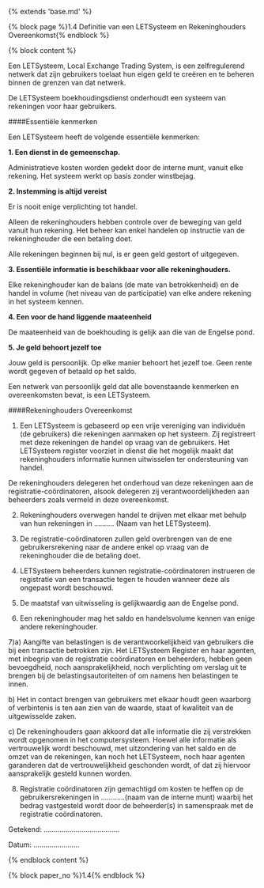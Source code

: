 {% extends 'base.md' %}

{% block page %}1.4 Definitie van een LETSysteem en Rekeninghouders Overeenkomst{% endblock %}

{% block content %}

Een LETSysteem, Local Exchange Trading System, is een zelfregulerend
netwerk dat zijn gebruikers toelaat hun eigen geld te creëren en te
beheren binnen de grenzen van dat netwerk.

De LETSysteem boekhoudingsdienst onderhoudt een systeem van rekeningen voor
haar gebruikers.

####Essentiële kenmerken

Een LETSysteem heeft de volgende essentiële kenmerken:

**1. Een dienst in de gemeenschap.**

Administratieve kosten worden gedekt door de interne munt, vanuit elke rekening.
Het systeem werkt op basis zonder winstbejag.

**2. Instemming is altijd vereist**

Er is nooit enige verplichting tot handel.

Alleen de rekeninghouders hebben controle over de beweging van geld vanuit hun rekening.
Het beheer kan enkel handelen op instructie van de rekeninghouder die een betaling doet.

Alle rekeningen beginnen bij nul, is er geen geld gestort of uitgegeven.

**3. Essentiële informatie is beschikbaar voor alle rekeninghouders.**

Elke rekeninghouder kan de balans (de mate van betrokkenheid) en de handel
in volume (het niveau van de participatie) van elke andere rekening in het
systeem kennen.

**4. Een voor de hand liggende maateenheid**

De maateenheid van de boekhouding is gelijk aan die van de Engelse pond.

**5. Je geld behoort jezelf toe**

Jouw geld is persoonlijk. Op elke manier behoort het jezelf toe. Geen rente
wordt gegeven of betaald op het saldo.

Een netwerk van persoonlijk geld dat alle bovenstaande kenmerken en overeenkomsten
bevat, is een LETSysteem.

####Rekeninghouders Overeenkomst

1) Een LETSysteem is gebaseerd op een vrije vereniging van individuën (de gebruikers)
die rekeningen aanmaken op het systeem. Zij registreert met deze rekeningen de handel
op vraag van de gebruikers. Het LETSysteem register voorziet in dienst 
die het mogelijk maakt dat rekeninghouders informatie kunnen uitwisselen ter ondersteuning
van handel. 

De rekeninghouders delegeren het onderhoud van deze rekeningen aan de registratie-coördinatoren,
alsook delegeren zij verantwoordelijkheden aan beheerders zoals vermeld in deze
overeenkomst.

2) Rekeninghouders overwegen handel te drijven met elkaar met behulp van hun
rekeningen in .......... (Naam van het LETSysteem).

3) De registratie-coördinatoren zullen geld overbrengen van de ene gebruikersrekening
naar de andere enkel op vraag van de rekeninghouder die de betaling doet.

4) LETSysteem beheerders kunnen registratie-coördinatoren instrueren de registratie
van een transactie tegen te houden wanneer deze als ongepast wordt beschouwd.

5) De maatstaf van uitwisseling is gelijkwaardig aan de Engelse pond. 

6) Een rekeninghouder mag het saldo en handelsvolume kennen van enige andere
rekeninghouder.

7)a) Aangifte van belastingen is de verantwoorkelijkheid van gebruikers die bij
een transactie betrokken zijn. Het LETSysteem Register en haar agenten, met
inbegrip van de registratie coördinatoren en beheerders, hebben geen bevoegdheid,
noch aansprakelijkheid, noch verplichting om verslag uit te brengen bij de
belastingsautoriteiten of om namens hen belastingen te innen.

b) Het in contact brengen van gebruikers met elkaar houdt geen waarborg of
verbintenis is ten aan zien van de waarde, staat of kwaliteit van de
uitgewisselde zaken.

c) De rekeninghouders gaan akkoord dat alle informatie die zij verstrekken
wordt opgenomen in het computersysteem. Hoewel alle informatie als vertrouwelijk
wordt beschouwd, met uitzondering van het saldo en de omzet van de rekeningen,
kan noch het LETSysteem, noch haar agenten garanderen dat de vertrouwelijkheid
geschonden wordt, of dat zij hiervoor aansprakelijk gesteld kunnen worden.

8) Registratie coördinatoren zijn gemachtigd om kosten te heffen op de gebruikersrekeningen
in ............(naam van de interne munt) waarbij het bedrag vastgesteld wordt door
de beheerder(s) in samenspraak met de registratie coördinatoren.

Getekend: ......................................

Datum:  .......................


{% endblock content %}


{% block paper_no %}1.4{% endblock %}

